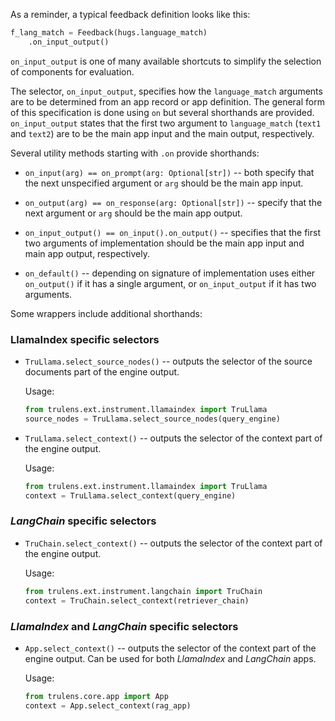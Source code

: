 As a reminder, a typical feedback definition looks like this:

```python
f_lang_match = Feedback(hugs.language_match)
    .on_input_output()
```

`on_input_output` is one of many available shortcuts to simplify the selection
of components for evaluation.

The selector, `on_input_output`, specifies how the `language_match` arguments
are to be determined from an app record or app definition. The general form of
this specification is done using `on` but several shorthands are provided.
`on_input_output` states that the first two argument to `language_match`
(`text1` and `text2`) are to be the main app input and the main output,
respectively.

Several utility methods starting with `.on` provide shorthands:

- `on_input(arg) == on_prompt(arg: Optional[str])` -- both specify that the next
  unspecified argument or `arg` should be the main app input.

- `on_output(arg) == on_response(arg: Optional[str])` -- specify that the next
  argument or `arg` should be the main app output.

- `on_input_output() == on_input().on_output()` -- specifies that the first two
  arguments of implementation should be the main app input and main app output,
  respectively.

- `on_default()` -- depending on signature of implementation uses either
  `on_output()` if it has a single argument, or `on_input_output` if it has two
  arguments.

Some wrappers include additional shorthands:

### LlamaIndex specific selectors

- `TruLlama.select_source_nodes()` -- outputs the selector of the source
  documents part of the engine output.

  Usage:

  ```python
  from trulens.ext.instrument.llamaindex import TruLlama
  source_nodes = TruLlama.select_source_nodes(query_engine)
  ```

- `TruLlama.select_context()` -- outputs the selector of the context part of the
  engine output.

  Usage:

  ```python
  from trulens.ext.instrument.llamaindex import TruLlama
  context = TruLlama.select_context(query_engine)
  ```

### _LangChain_ specific selectors

- `TruChain.select_context()` -- outputs the selector of the context part of the
  engine output.

  Usage:

  ```python
  from trulens.ext.instrument.langchain import TruChain
  context = TruChain.select_context(retriever_chain)
  ```

### _LlamaIndex_ and _LangChain_ specific selectors

- `App.select_context()` -- outputs the selector of the context part of the
  engine output. Can be used for both _LlamaIndex_ and _LangChain_ apps.

  Usage:

  ```python
  from trulens.core.app import App
  context = App.select_context(rag_app)
  ```
